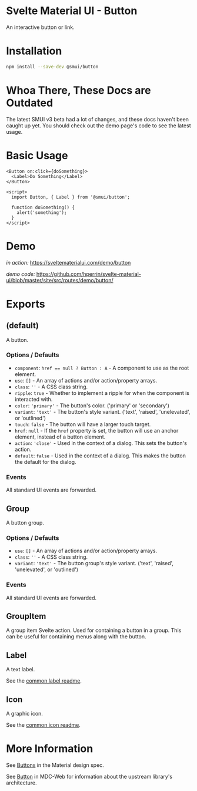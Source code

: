 # Svelte Material UI - Button

An interactive button or link.

# Installation

```sh
npm install --save-dev @smui/button
```

# Whoa There, These Docs are Outdated

The latest SMUI v3 beta had a lot of changes, and these docs haven't been caught up yet. You should check out the demo page's code to see the latest usage.

# Basic Usage

```svelte
<Button on:click={doSomething}>
  <Label>Do Something</Label>
</Button>

<script>
  import Button, { Label } from '@smui/button';

  function doSomething() {
    alert('something');
  }
</script>
```

# Demo

_in action:_ https://sveltematerialui.com/demo/button

_demo code:_ https://github.com/hperrin/svelte-material-ui/blob/master/site/src/routes/demo/button/

# Exports

## (default)

A button.

### Options / Defaults

- `component`: `href == null ? Button : A` - A component to use as the root element.
- `use`: `[]` - An array of actions and/or action/property arrays.
- `class`: `''` - A CSS class string.
- `ripple`: `true` - Whether to implement a ripple for when the component is interacted with.
- `color`: `'primary'` - The button's color. ('primary' or 'secondary')
- `variant`: `'text'` - The button's style variant. ('text', 'raised', 'unelevated', or 'outlined')
- `touch`: `false` - The button will have a larger touch target.
- `href`: `null` - If the `href` property is set, the button will use an anchor element, instead of a button element.
- `action`: `'close'` - Used in the context of a dialog. This sets the button's action.
- `default`: `false` - Used in the context of a dialog. This makes the button the default for the dialog.

### Events

All standard UI events are forwarded.

## Group

A button group.

### Options / Defaults

- `use`: `[]` - An array of actions and/or action/property arrays.
- `class`: `''` - A CSS class string.
- `variant`: `'text'` - The button group's style variant. ('text', 'raised', 'unelevated', or 'outlined')

### Events

All standard UI events are forwarded.

## GroupItem

A group item Svelte action. Used for containing a button in a group. This can be useful for containing menus along with the button.

## Label

A text label.

See the [common label readme](https://github.com/hperrin/svelte-material-ui/blob/master/packages/common/README.md#label).

## Icon

A graphic icon.

See the [common icon readme](https://github.com/hperrin/svelte-material-ui/blob/master/packages/common/README.md#icon).

# More Information

See [Buttons](https://material.io/components/buttons) in the Material design spec.

See [Button](https://github.com/material-components/material-components-web/tree/v10.0.0/packages/mdc-button) in MDC-Web for information about the upstream library's architecture.
